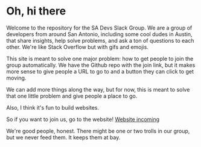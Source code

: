 # Oh, hi there

Welcome to the repository for the SA Devs Slack Group. We are a group of developers from around San Antonio, including some cool dudes in Austin, that share insights, help solve problems, and ask a ton of questions to each other. We're like Stack Overflow but with gifs and emojis.

This site is meant to solve one major problem: how to get people to join the group automatically. We have the Github repo with the join link, but it makes more sense to give people a URL to go to and a button they can click to get moving. 

We can add more things along the way, but for now, this is meant to solve that one little problem and give people a place to go. 

Also, I think it's fun to build websites. 

So if you want to join us, go to the website! [Website incoming](#)

We're good people, honest. There might be one or two trolls in our group, but we never feed them. It keeps them at bay.